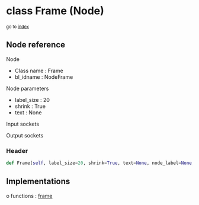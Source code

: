 # class Frame (Node)

<sub>go to [index](/docs/index.md)</sub>

## Node reference

Node
 - Class name : Frame
 - bl_idname : NodeFrame

Node parameters
 - label_size : 20
 - shrink : True
 - text : None

Input sockets

Output sockets

### Header

``` python
def Frame(self, label_size=20, shrink=True, text=None, node_label=None, node_color=None):
```

## Implementations

o functions : [frame](/docs/GeoNodes_classes/GLOBAL.md#frame)

